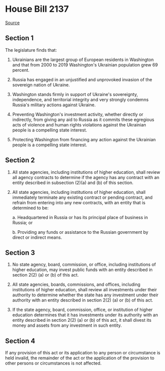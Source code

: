 # House Bill 2137

[Source](http://lawfilesext.leg.wa.gov/biennium/2021-22/Pdf/Bills/House%20Bills/2137.pdf)
## Section 1
The legislature finds that:

1. Ukrainians are the largest group of European residents in Washington and that from 2000 to 2019 Washington's Ukrainian population grew 69 percent.

2. Russia has engaged in an unjustified and unprovoked invasion of the sovereign nation of Ukraine.

3. Washington stands firmly in support of Ukraine's sovereignty, independence, and territorial integrity and very strongly condemns Russia's military actions against Ukraine.

4. Preventing Washington's investment activity, whether directly or indirectly, from giving any aid to Russia as it commits these egregious acts of violence and human rights violations against the Ukrainian people is a compelling state interest.

5. Protecting Washington from financing any action against the Ukrainian people is a compelling state interest.


## Section 2
1. All state agencies, including institutions of higher education, shall review all agency contracts to determine if the agency has any contract with an entity described in subsection (2)(a) and (b) of this section.

2. All state agencies, including institutions of higher education, shall immediately terminate any existing contract or pending contract, and refrain from entering into any new contracts, with an entity that is determined to be:

    a. Headquartered in Russia or has its principal place of business in Russia; or

    b. Providing any funds or assistance to the Russian government by direct or indirect means.


## Section 3
1. No state agency, board, commission, or office, including institutions of higher education, may invest public funds with an entity described in section 2(2) (a) or (b) of this act.

2. All state agencies, boards, commissions, and offices, including institutions of higher education, shall review all investments under their authority to determine whether the state has any investment under their authority with an entity described in section 2(2) (a) or (b) of this act.

3. If the state agency, board, commission, office, or institution of higher education determines that it has investments under its authority with an entity described in section 2(2) (a) or (b) of this act, it shall divest its money and assets from any investment in such entity.


## Section 4
If any provision of this act or its application to any person or circumstance is held invalid, the remainder of the act or the application of the provision to other persons or circumstances is not affected.

